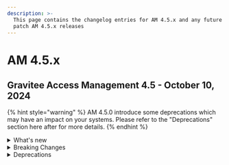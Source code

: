 ```yaml
---
description: >-
  This page contains the changelog entries for AM 4.5.x and any future minor or
  patch AM 4.5.x releases
---
```


# AM 4.5.x

## Gravitee Access Management 4.5 - October 10, 2024

{% hint style="warning" %}
AM 4.5.0 introduce some deprecations which may have an impact on your systems. Please refer to the "Deprecations" section here after for more details.&#x20;
{% endhint %}

<details>

<summary>What's new</summary>

## Repositories

A new repository scope named `gateway` has been introduced in AM 4.5.0.&#x20;

## Token generation

For all domains created from AM 4.5.0 the `sub` claim will not represent the user internalID as it was the case previously.&#x20;

## AWS Certificate plugin

An AWS certificate plugin is now available as EE feature. Thanks to this plugin you can load certificate provided by AWS Secret Manager.

## Reporters

Reporters have been improved in this new version of Access Management:

* additional reporters can be configured as "global" in order to collect audits events coming from all the domains linked to this organization.
* Events for domain creation and domain deletion are now published in the organization reporters.&#x20;
* The kafka reporter has been improved to manage Schema Registry

## OpenID

We improved the OAuth2 / OpenID specification more strictly regarding the usage of the response\_mode paramet

## Group mapper

Identity Providers now provide a [Group Mapper](../../guides/identity-providers/user-and-role-mapping.md) section.

## Cache Layer

A cache layer has been introduce to limit the Database access during the user authentication flow.&#x20;

</details>

<details>

<summary>Breaking Changes</summary>

## Redirect Uris

On application creation or update `redirect_uris` is now required for application with type WEB, NATIVE or SPA.&#x20;

## Token generation

For all domains created from AM 4.5.0 the `sub` claim will not represent the user internalID as it was the case previously. The `sub` value is now an opaque value computed based on the user externalId and the identity provider identifier. Even if this value is opaque, it will remain the same for a given user accross multiple token generations as per the requirement of the OIDC specification.&#x20;

<mark style="color:red;">**NOTE:**</mark> For all domains created in previous version, the sub claim remains the user internalId.

## Repositories

A new repository scope named `gateway` has been introduced in AM 4.5.0.&#x20;

The new gateway scope will manage entities which was previously managed by the `oauth2` scope and the `management` scope:

* ScopeApproval&#x20;
* AuthenticationFlowContext
* LoginAttempts
* RateLimit
* VerifyAttempt

If you managed to define two differente databases for the `management` and the `oauth2` scopes, please configure the `gateway` scope to target the same database as the `oauth2` scope as ScopeApproval are now managed by the `gateway` scope. If you want to dedicate a database for the gateway scope you will have to migrate the scope\_approvals collection to the new database.

Previously, all the settings related to the repositories where define at the root level of the `gravitee.yaml` with the scope name as section name

{% code lineNumbers="true" %}
```yaml
mangement:
  type: mongodb
  mongodb: 
    uri: ...
    
oauth2:
  type: mongodb
  mongodb: 
    uri: ...
```
{% endcode %}

Starting from 4.5.0, a `repositories` section has been introduce to easily identify the settings related to the repository layer.

<pre class="language-yaml" data-line-numbers><code class="lang-yaml"><strong>repositories:
</strong><strong>  management:
</strong><strong>    type: mongodb
</strong>    mongodb: 
      uri: ...
    
  oauth2:
    type: mongodb
    mongodb: 
      uri: ...
  
  gateway:
    type: mongodb
    mongodb: 
      uri: ...
</code></pre>

If you were using environment variable to provide database settings remember to:

* adapt the variable name to includ the "repositories" keyword
* add the settings for the gateway scope

</details>

<details>

<summary>Deprecations</summary>

## Audits

For kafka and File reporters, the `status` attibute has been deprecated for removal. The recommanded way to get access to the status is now the `outcome` structure which contains the `status` and a `message` fields. If you are using one of these reporter, please update your consumer to rely on the outcome structure

</details>
